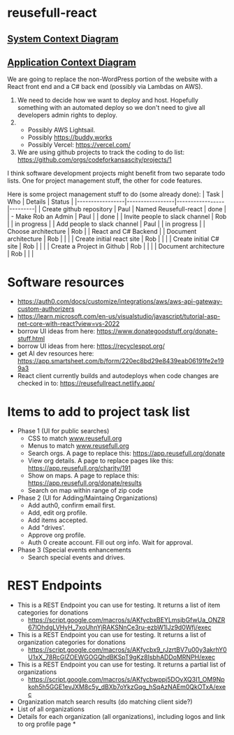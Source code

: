 # reusefull-react
## [System Context Diagram](https://viewer.diagrams.net/?tags=%7B%7D&highlight=0000ff&edit=_blank&layers=1&nav=1&title=Reusefull.SystemContextDiagram#Uhttps%3A%2F%2Fdrive.google.com%2Fuc%3Fid%3D1QKiP_kJ8_0XHahV5Tgk3Iaksb6THSV5Y%26export%3Ddownload)
## [Application Context Diagram](https://drive.google.com/file/d/1MW8G4AFnQOLRMs0NsWH9f2J0Hmqixwq_/view?usp=sharing)


We are going to replace the non-WordPress portion of the website with a React front end and a C# back end (possibly via Lambdas on AWS).
1. We need to decide how we want to deploy and host.  Hopefully something with an automated deploy so we don't need to give all developers admin rights to deploy.
2. * Possibly AWS Lightsail.
   * Possibly https://buddy.works
   * Possibly Vercel: https://vercel.com/
3. We are using github projects to track the coding to do list: https://github.com/orgs/codeforkansascity/projects/1

I think software development projects might benefit from two separate todo lists.  One for project management stuff, the other for code features.

Here is some project management stuff to do (some already done):
| Task            | Who             | Details         | Status  |
|-----------------|-----------------|-----------------|---------|
| Create github repository | Paul    | Named Reusefull-react    | done |
| - Make Rob an Admin | Paul    |     | done |
| Invite people to slack channel | Rob    |     | in progress |
| Add people to slack channel | Paul    |     | in progress |
| Choose architecture | Rob    |     | React and C# Backend |
| Document architecture | Rob    |     |  |
| Create initial react site | Rob    |     |  |
| Create initial C# site | Rob    |     |  |
| Create a Project in Github | Rob    |     |  |
| Document architecture | Rob    |     |  |

# Software resources
* https://auth0.com/docs/customize/integrations/aws/aws-api-gateway-custom-authorizers
* https://learn.microsoft.com/en-us/visualstudio/javascript/tutorial-asp-net-core-with-react?view=vs-2022
* borrow UI ideas from here: https://www.donategoodstuff.org/donate-stuff.html
* borrow UI ideas from here: https://recyclespot.org/ 
* get AI dev resources here: https://app.smartsheet.com/b/form/220ec8bd29e8439eab06191fe2e199a3
* React client currently builds and autodeploys when code changes are checked in to: https://reusefullreact.netlify.app/

# Items to add to project task list
* Phase 1 (UI for public searches)
  * CSS to match www.reusefull.org
  * Menus to match www.reusefull.org 
  * Search orgs.  A page to replace this: https://app.reusefull.org/donate 
  * View org details.  A page to replace pages like this: https://app.reusefull.org/charity/191 
  * Show on maps.  A page to replace this: https://app.reusefull.org/donate/results 
  * Search on map within range of zip code
* Phase 2 (UI for Adding/Maintaing Organizations)
  * Add auth0, confirm email first. 
  * Add, edit org profile.
  * Add items accepted. 
  * Add "drives'.
  * Approve org profile.
  * Auth 0 create account.  Fill out org info. Wait for approval.
* Phase 3 (Special events enhancements
  * Search special events and drives. 

# REST Endpoints
* This is a REST Endpoint you can use for testing.  It returns a list of item categories for donations
  * https://script.google.com/macros/s/AKfycbxBEYLmsjbGfwUa_ONZR67lOhdgLVHyH_7xoUhnYjRAKSNnCe3ru-ezbW1lJz9d0Wfj/exec
* This is a REST Endpoint you can use for testing.  It returns a list of organization categories for donations
  * https://script.google.com/macros/s/AKfycbx9_rJzrtBV7u00y3akrhY0U1xX_78RcGlZOEWGOGQhdBKSpT9gKz8IsbhADDoMRNPH/exec  
* This is a REST Endpoint you can use for testing.  It returns a partial list of organizations
  *  https://script.google.com/macros/s/AKfycbwppj5DOvXQ3I1_OM9Npkoh5h5GGE1evJXM8c5y_dBXb7oYkzGqg_hSqAzNAEm0QkOTxA/exec
* Organization match search results (do matching client side?)
* List of all organizations
* Details for each organization (all organizations), including logos and link to org profile page
  * 
